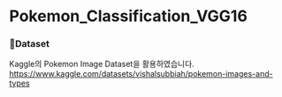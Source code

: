# Pokemon_Classification_VGG16
### 📁Dataset
Kaggle의 Pokemon Image Dataset을 활용하였습니다.
https://www.kaggle.com/datasets/vishalsubbiah/pokemon-images-and-types
